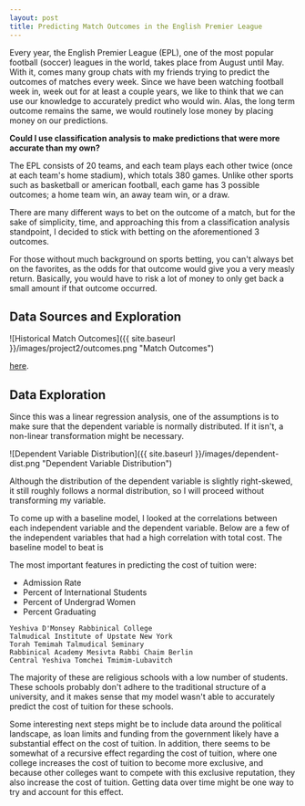 ```yaml
---
layout: post
title: Predicting Match Outcomes in the English Premier League
---
```


Every year, the English Premier League (EPL), one of the most popular football (soccer) leagues in the world, takes place from August until May. With it, comes many group chats with my friends trying to predict the outcomes of matches every week. Since we have been watching football week in, week out for at least a couple years, we like to think that we can use our knowledge to accurately predict who would win. Alas, the long term outcome remains the same, we would routinely lose money by placing money on our predictions.

**Could I use classification analysis to make predictions that were more accurate than my own?**

The EPL consists of 20 teams, and each team plays each other twice (once at each team's home stadium), which totals 380 games. Unlike other sports such as basketball or american football, each game has 3 possible outcomes; a home team win, an away team win, or a draw.

There are many different ways to bet on the outcome of a match, but for the sake of simplicity, time, and approaching this from a classification analysis standpoint, I decided to stick with betting on the aforementioned 3 outcomes.

For those without much background on sports betting, you can't always bet on the favorites, as the odds for that outcome would give you a very measly return. Basically, you would have to risk a lot of money to only get back a small amount if that outcome occurred.

## Data Sources and Exploration ##

![Historical Match Outcomes]({{ site.baseurl }}/images/project2/outcomes.png "Match Outcomes")












 [here](https://kstern31.github.io/CollegeCosts-Part1/).

## Data Exploration ##
Since this was a linear regression analysis, one of the assumptions is to make sure that the dependent variable is normally
distributed. If it isn't, a non-linear transformation might be necessary.

![Dependent Variable Distribution]({{ site.baseurl }}/images/dependent-dist.png "Dependent Variable Distribution")

Although the distribution of the dependent variable is slightly right-skewed, it still roughly follows a normal distribution, so I will proceed without transforming my variable.

To come up with a baseline model, I looked at the correlations between each independent variable and the dependent variable. Below are a few of the independent variables that had a high correlation with total cost. The baseline model to beat is 


The most important features in predicting the cost of tuition were:
* Admission Rate
* Percent of International Students
* Percent of Undergrad Women
* Percent Graduating


```
Yeshiva D'Monsey Rabbinical College	
Talmudical Institute of Upstate New York	
Torah Temimah Talmudical Seminary	
Rabbinical Academy Mesivta Rabbi Chaim Berlin	
Central Yeshiva Tomchei Tmimim-Lubavitch	
```

The majority of these are religious schools with a low number of students. These schools probably don't adhere to the traditional structure of a university, and it makes sense that my model wasn't able to accurately predict the cost of tuition for these schools. 

Some interesting next steps might be to include data around the political landscape, as loan limits and funding from the government likely have a substantial effect on the cost of tuition. In addition, there seems to be somewhat of a recursive effect regarding the cost of tuition, where one college increases the cost of tuition to become more exclusive, and because other colleges want to compete with this exclusive reputation, they also increase the cost of tuition. Getting data over time might be one way to try and account for this effect.







